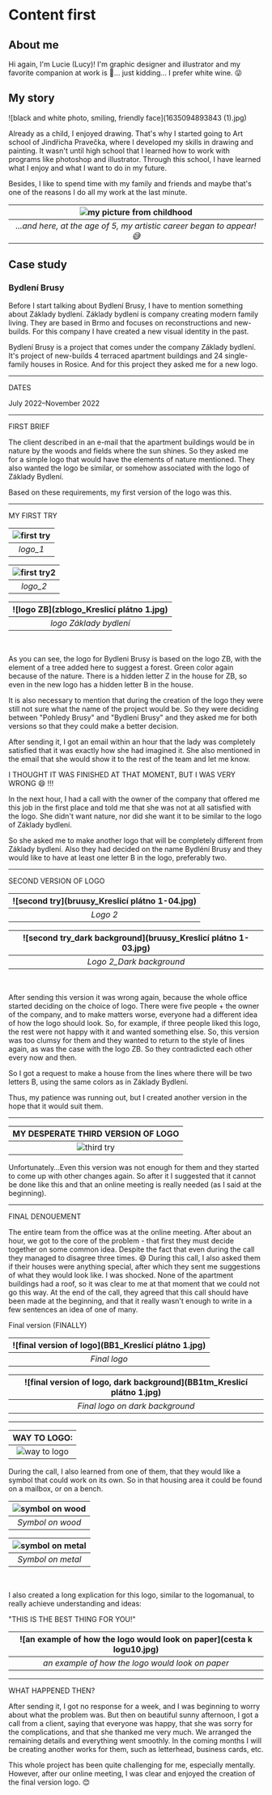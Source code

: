 # Content first

## About me
Hi again, I'm Lucie (Lucy)! 
I'm graphic designer and illustrator and my favorite companion at work is 🍷… just kidding… I prefer white wine. 😜


## My story 

![black and white photo, smiling, friendly face](1635094893843 (1).jpg)

Already as a child, I enjoyed drawing. That's why I started going to Art school of Jindřicha Pravečka, where I developed my skills in drawing and painting.  It wasn't until high school that I learned how to work with programs like photoshop and illustrator. Through this school, I have learned what I enjoy and what I want to do in my future. 

Besides, I like to spend time with my family and friends and maybe that's one of the reasons I do all my work at the last minute. 

| ![my picture from childhood](20220210_172358.jpg) |
|:--:|
| *...and here, at the age of 5, my artistic career began to appear! 😅* |
 

## Case study

### Bydlení Brusy

Before I start talking about Bydlení Brusy, I have to mention something about Základy bydlení.
Základy bydlení is company creating modern family living. They are based in Brmo and focuses on reconstructions and new-builds. For this company I have created a new visual identity in the past.

Bydlení Brusy is a project that comes under the company Základy bydlení. It's project of new-builds 4 terraced apartment buildings and 24 single-family houses in Rosice.
And for this project they asked me for a new logo. 
- - -
DATES

July 2022–November 2022
- - -
FIRST BRIEF

The client described in an e-mail that the apartment buildings would be in nature by the woods and fields where the sun shines.
So they asked me for a simple logo that would have the elements of nature mentioned.
They also wanted the logo be similar, or somehow associated with the logo of Základy Bydlení.

Based on these requirements, my first version of the logo was this.
- - -
MY FIRST TRY

| ![first try](brusylogo_1.jpg) |
|:--:|
| *logo_1* |

| ![first try2](brusylogo_2.jpg) |
|:--:|
| *logo_2* |

| ![logo ZB](zblogo_Kreslicí plátno 1.jpg) |
|:--:|
| *logo Základy bydlení* |


$~$


As you can see, the logo for Bydleni Brusy is based on the logo ZB, with the element of a tree added here to suggest a forest.
Green color again because of the nature.
There is a hidden letter Z in the house for ZB, so even in the new logo has a hidden letter B in the house.

It is also necessary to mention that during the creation of the logo they were still not sure what the name of the project would be. So they were deciding between "Pohledy Brusy" and "Bydlení Brusy" and they asked me for both versions so that they could make a better decision.


After sending it, I got an email within an hour that the lady was completely satisfied that it was exactly how she had imagined it. She also mentioned in the email that she would show it to the rest of the team and let me know.

I THOUGHT IT WAS FINISHED AT THAT MOMENT, BUT I WAS VERY WRONG 😄 !!!

In the next hour, I had a call with the owner of the company that offered me this job in the first place and told me that she was not at all satisfied with the logo. She didn't want nature, nor did she want it to be similar to the logo of Základy bydlení.

So she asked me to make another logo that will be completely different from Základy bydlení. Also they had decided on the name Bydléní Brusy and they would like to have at least one letter B in the logo, preferably two.

- - -

SECOND VERSION OF LOGO

| ![second try](bruusy_Kreslicí plátno 1-04.jpg) |
|:--:|
| *Logo 2* |

| ![second try_dark background](bruusy_Kreslicí plátno 1-03.jpg) |
|:--:|
| *Logo 2_Dark background* |


$~$


After sending this version it was wrong again, because the whole office started deciding on the choice of logo. There were five people + the owner of the company, and to make matters worse, everyone had a different idea of how the logo should look. So, for example, if three people liked this logo, the rest were not happy with it and wanted something else.
So, this version was too clumsy for them and they wanted to return to the style of lines again, as was the case with the logo ZB.
So they contradicted each other every now and then.

So I got a request to make a house from the lines where there will be two letters B, using the same colors as in Základy Bydlení.

Thus, my patience was running out, but I created another version in the hope that it would suit them.

- - -


| MY DESPERATE THIRD VERSION OF LOGO |
|:--:|
| ![third try](bb.jpg) |

Unfortunately…Even this version was not enough for them and they started to come up with other changes again.
So after it I suggested that it cannot be done like this and that an online meeting is really needed (as I said at the beginning).

- - -


FINAL DENOUEMENT

The entire team from the office was at the online meeting.
After about an hour, we got to the core of the problem - that first they must decide together on some common idea.
Despite the fact that even during the call they managed to disagree three times. 😄
During this call, I also asked them if their houses were anything special, after which they sent me suggestions of what they would look like. I was shocked.
None of the apartment buildings had a roof, so it was clear to me at that moment that we could not go this way.
At the end of the call, they agreed that this call should have been made at the beginning, and that it really wasn't enough to write in a few sentences an idea of one of many.

Final version (FINALLY)

| ![final version of logo](BB1_Kreslicí plátno 1.jpg) |
|:--:|
| *Final logo* |

| ![final version of logo, dark background](BB1tm_Kreslicí plátno 1.jpg) |
|:--:|
| *Final logo on dark background* |

- - -

| WAY TO LOGO: |
|:--:|
| ![way to logo](Obrázek1.jpg) |



During the call, I also learned from one of them, that they would like a symbol that could work on its own. So in that housing area it could be found on a mailbox, or on a bench.

| ![symbol on wood](Obrázek2.jpg) |
|:--:|
| *Symbol on wood* |

| ![symbol on metal](Obrázek3.jpg) |
|:--:|
| *Symbol on metal* |


$~$


I also created a long explication for this logo, similar to the logomanual, to really achieve understanding and ideas:

"THIS IS THE BEST THING FOR YOU!"

| ![an example of how the logo would look on paper](cesta k logu10.jpg) |
|:--:|
| *an example of how the logo would look on paper* |


- - -

WHAT HAPPENED THEN?

After sending it, I got no response for a week, and I was beginning to worry about what the problem was. But then on beautiful sunny afternoon, I got a call from a client, saying that everyone was happy, that she was sorry for the complications, and that she thanked me very much.
We arranged the remaining details and everything went smoothly. In the coming months I will be creating another works for them, such as letterhead, business cards, etc. 

This whole project has been quite challenging for me, especially mentally. However, after our online meeting, I was clear and enjoyed the creation of the final version logo. 😊


